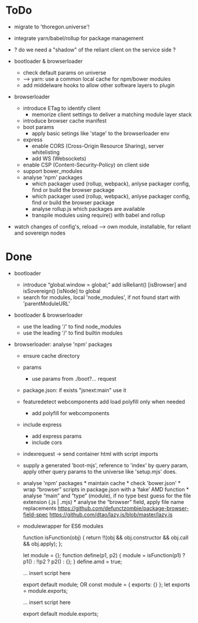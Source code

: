 ToDo
====

- migrate to 'thoregon.universe'!

- integrate yarn/babel/rollup for package management

- ? do we need a "shadow" of the reliant client on the service side ?

- bootloader & browserloader
    * check default params on universe
    * --> yarn: use a common local cache for npm/bower modules
    * add middelware hooks to allow other software layers to plugin
    
- browserloader
    * introduce ETag to identify client
        * memorize client settings to deliver a matching module layer stack
    * introduce browser cache manifest
    * boot params
        * apply basic setings like 'stage' to the browserloader env
    * express
        * enable CORS (Cross-Origin Resource Sharing), server whitelisting
        * add WS (Websockets)
    * enable CSP (Content-Security-Policy) on client side
    * support bower_modules
    * analyse 'npm' packages
        * which packager used (rollup, webpack), anlyse packager config, find or build the browser package
        * which packager used (rollup, webpack), anlyse packager config, find or build the browser package
        * analyse rollup.js which packages are available 
        * transpile modules using require() with babel and rollup 

- watch changes of config's, reload
    --> own module, installable, for reliant and sovereign nodes

Done
====

- bootloader 
    * introduce “global.window = global;”  add isReliant() [isBrowser] and isSovereign() [isNode] to global
    * search for modules, local 'node_modules', if not found start with 'parentModuleURL'

- bootloader & browserloader
    * use the leading '/' to find node_modules
    * use the leading '/' to find builtin modules

- browserloader: analyse 'npm' packages
    * ensure cache directory
    * params
        * use params from ./boot?... request
    * package.json: if exists "jsnext:main" use it
    * featuredetect webcomponents add load polyfill only when needed
        * add polyfill for webcomponents
    * include express
        * add express params
        * include cors
    * indexrequest -> send container html with script imports
    * supply a generated 'boot-mjs', reference to 'index' by query param, apply other query params to the universe like 'setup.mjs' does.
    * analyse 'npm' packages
            * maintain cache 
            * check 'bower.json'
            * wrap “browser” scripts in package.json with a ‘fake’ AMD function
            * analyse “main” and “type” (module), if no type best guess for the file extension (.js | .mjs)
            * analyse the “browser” field, apply file name replacements	
                https://github.com/defunctzombie/package-browser-field-spec
                https://github.com/dtao/lazy.js/blob/master/lazy.js
    * modulewrapper for ES6 modules
    
        function isFunction(obj) {
          return !!(obj && obj.constructor && obj.call && obj.apply);
        };
        
        let module = {};
        function define(p1, p2) {
            module = isFunction(p1)  ? p1() : !!p2 ? p2() : {};
        }
        define.amd = true;
        
        … insert script here
        
        export default module;
                OR
        const module = { exports: {} };
        let exports = module.exports;
        
        … insert script here
        
        export default module.exports;
